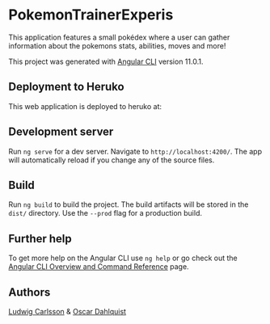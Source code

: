 # PokemonTrainerExperis

This application features a small pokédex where a user can gather information about the pokemons stats, abilities, moves and more!

This project was generated with [Angular CLI](https://github.com/angular/angular-cli) version 11.0.1.

## Deployment to Heruko

This web application is deployed to heruko at: 

## Development server

Run `ng serve` for a dev server. Navigate to `http://localhost:4200/`. The app will automatically reload if you change any of the source files.

## Build

Run `ng build` to build the project. The build artifacts will be stored in the `dist/` directory. Use the `--prod` flag for a production build.

## Further help

To get more help on the Angular CLI use `ng help` or go check out the [Angular CLI Overview and Command Reference](https://angular.io/cli) page.

## Authors
[Ludwig Carlsson](https://github.com/ludwigcarlsson) & [Oscar Dahlquist](https://github.com/vattenkruka)
